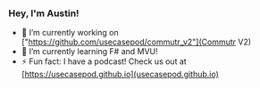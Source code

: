 ### Hey, I'm Austin!

- 🔭 I’m currently working on ["https://github.com/usecasepod/commutr_v2"](Commutr V2)
- 🌱 I’m currently learning F# and MVU!
- ⚡ Fun fact: I have a podcast! Check us out at [https://usecasepod.github.io](usecasepod.github.io)
